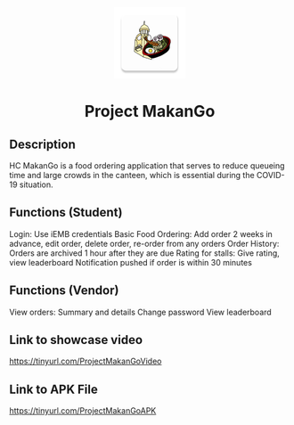 <p align="center">
  <img src="https://github.com/AleyAleyAley/Project-MakanGo/blob/main/assets/icon/pwapplogo.png" alt="App Icon" width="128">
  <br>
</p>
<h1 align="center">Project MakanGo</h1>



## Description

HC MakanGo is a food ordering application that serves to reduce queueing time and large crowds in the canteen, which is essential during the COVID-19 situation.

## Functions (Student)
Login: Use iEMB credentials
Basic Food Ordering: Add order 2 weeks in advance, edit order, delete order, re-order from any orders
Order History: Orders are archived 1 hour after they are due 
Rating for stalls: Give rating, view leaderboard
Notification pushed if order is within 30 minutes

## Functions (Vendor)
View orders: Summary and details
Change password
View leaderboard


## Link to showcase video
https://tinyurl.com/ProjectMakanGoVideo

## Link to APK File
https://tinyurl.com/ProjectMakanGoAPK 


